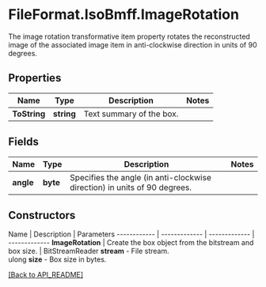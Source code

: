 # FileFormat.IsoBmff.ImageRotation

The image rotation  transformative item property rotates the reconstructed image of the associated image item in anti-clockwise direction in units of 90 degrees.

## Properties

Name | Type | Description | Notes
------------ | ------------- | ------------- | -------------
**ToString** | **string** | Text summary of the box. | 

## Fields

Name | Type | Description | Notes
------------ | ------------- | ------------- | -------------
**angle** | **byte** | Specifies the angle (in anti-clockwise direction) in units of 90 degrees. | 

## Constructors

Name | Description | Parameters
------------ | ------------- | ------------- | -------------
**ImageRotation** | Create the box object from the bitstream and box size. | BitStreamReader <b>stream</b> - File stream.<br />ulong <b>size</b> - Box size in bytes.

[[Back to API_README]](API_README.md)
